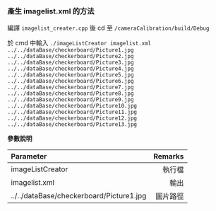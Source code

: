 ### 產生 imagelist.xml 的方法

編譯 `imagelist_creater.cpp` 後 cd 至 `/cameraCalibration/build/Debug` 

於 cmd 中輸入 `./imageListCreator imagelist.xml ../../dataBase/checkerboard/Picture1.jpg ../../dataBase/checkerboard/Picture2.jpg ../../dataBase/checkerboard/Picture3.jpg ../../dataBase/checkerboard/Picture4.jpg ../../dataBase/checkerboard/Picture5.jpg ../../dataBase/checkerboard/Picture6.jpg ../../dataBase/checkerboard/Picture7.jpg ../../dataBase/checkerboard/Picture8.jpg ../../dataBase/checkerboard/Picture9.jpg ../../dataBase/checkerboard/Picture10.jpg ../../dataBase/checkerboard/Picture11.jpg ../../dataBase/checkerboard/Picture12.jpg ../../dataBase/checkerboard/Picture13.jpg`

**參數說明**

| Parameter | Remarks |
| :--------------------------------------- | --------------: |
| imageListCreator | 執行檔 |
| imagelist.xml | 輸出 |
| ../../dataBase/checkerboard/Picture1.jpg | 圖片路徑 |


